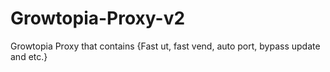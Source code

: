 # Growtopia-Proxy-v2
Growtopia Proxy that contains {Fast ut, fast vend, auto port, bypass update and etc.}
